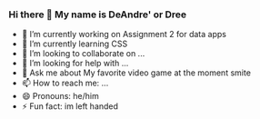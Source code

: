 ### Hi there 👋 My name is DeAndre' or Dree

<!--
**DWhite3112/DWhite3112** is a ✨ _special_ ✨ repository because its `README.md` (this file) appears on your GitHub profile.

Here are some ideas to get you started:-->

- 🔭 I’m currently working on Assignment 2 for data apps
- 🌱 I’m currently learning CSS
- 👯 I’m looking to collaborate on ...
- 🤔 I’m looking for help with ...
- 💬 Ask me about My favorite video game at the moment smite
- 📫 How to reach me: ...
- 😄 Pronouns: he/him
- ⚡ Fun fact: im left handed

